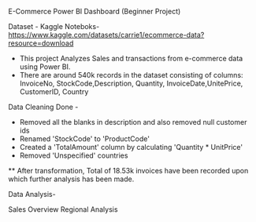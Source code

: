 E-Commerce Power BI Dashboard (Beginner Project)

Dataset - Kaggle Noteboks- https://www.kaggle.com/datasets/carrie1/ecommerce-data?resource=download

- This project Analyzes Sales and transactions from e-commerce data using Power BI.
- There are around 540k records in the dataset consisting of columns: InvoiceNo, StockCode,Description, Quantity, InvoiceDate,UnitePrice, CustomerID, Country

Data Cleaning Done -
- Removed all the blanks in description and also removed null customer ids
- Renamed 'StockCode' to 'ProductCode'
- Created a 'TotalAmount' column by calculating 'Quantity * UnitPrice'
- Removed 'Unspecified' countries

** After transformation, Total of 18.53k invoices have been recorded upon which further analysis has been made.

Data Analysis-

Sales Overview
Regional Analysis
